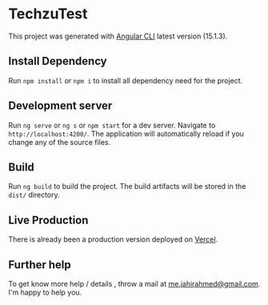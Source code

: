 # TechzuTest

This project was generated with [Angular CLI](https://github.com/angular/angular-cli) latest version (15.1.3).

## Install Dependency

Run `npm install` or `npm i` to install all dependency need for the project.

## Development server

Run `ng serve` or `ng s` or `npm start` for a dev server. Navigate to `http://localhost:4200/`. The application will automatically reload if you change any of the source files.

## Build

Run `ng build` to build the project. The build artifacts will be stored in the `dist/` directory.

## Live Production

There is already been a production version deployed on [Vercel](https://techzu-test.vercel.app/).


## Further help

To get know more help / details , throw a mail at me.jahirahmed@gmail.com. I'm happy to help you.
